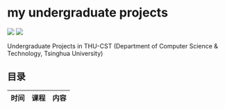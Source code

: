 # my undergraduate projects
![](https://img.shields.io/github/repo-size/liu-hz18/Au_undergraduate)
![](https://img.shields.io/github/license/liu-hz18/Au_undergraduate)


Undergraduate Projects in THU-CST (Department of Computer Science & Technology, Tsinghua University)
## 目录

| 时间 | 课程                    | 内容 |
| ---- | ----------------------- | ---- |


